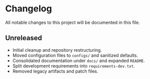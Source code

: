 # Changelog

All notable changes to this project will be documented in this file.

## Unreleased

- Initial cleanup and repository restructuring.
- Moved configuration files to `configs/` and sanitized defaults.
- Consolidated documentation under `docs/` and expanded `README`.
- Split development requirements into `requirements-dev.txt`.
- Removed legacy artifacts and patch files.

